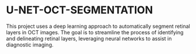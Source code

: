 # U-NET-OCT-SEGMENTATION
This project uses a deep learning approach to automatically segment retinal layers in OCT images. The goal is to streamline the process of identifying and delineating retinal layers, leveraging neural networks to assist in diagnostic imaging.
